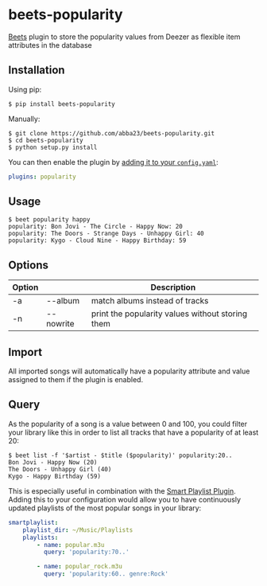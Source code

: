 # beets-popularity

[Beets](http://beets.io/) plugin to store the popularity values from Deezer as flexible item attributes in the database

## Installation
Using pip:

    $ pip install beets-popularity

Manually:

    $ git clone https://github.com/abba23/beets-popularity.git
    $ cd beets-popularity
    $ python setup.py install

You can then enable the plugin by [adding it to your `config.yaml`](https://beets.readthedocs.io/en/latest/plugins/index.html#using-plugins):

```yaml
plugins: popularity
```
## Usage
    $ beet popularity happy
    popularity: Bon Jovi - The Circle - Happy Now: 20
    popularity: The Doors - Strange Days - Unhappy Girl: 40
    popularity: Kygo - Cloud Nine - Happy Birthday: 59

## Options
| Option | |Description |
| ------ | ------ | ------ |
| -a | \-\-album | match albums instead of tracks |
| -n | \-\-nowrite | print the popularity values without storing them |

## Import
All imported songs will automatically have a popularity attribute and value assigned to them if the plugin is enabled.

## Query
As the popularity of a song is a value between 0 and 100, you could filter your library like this in order to list all tracks that have a popularity of at least 20:

    $ beet list -f '$artist - $title ($popularity)' popularity:20..
    Bon Jovi - Happy Now (20)
    The Doors - Unhappy Girl (40)
    Kygo - Happy Birthday (59)

This is especially useful in combination with the [Smart Playlist Plugin](https://beets.readthedocs.io/en/latest/plugins/smartplaylist.html). Adding this to your configuration would allow you to have continuously updated playlists of the most popular songs in your library:

```yaml
smartplaylist:
    playlist_dir: ~/Music/Playlists
    playlists:
        - name: popular.m3u
          query: 'popularity:70..'

        - name: popular_rock.m3u
          query: 'popularity:60.. genre:Rock'
```
